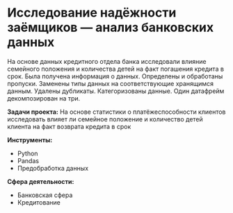 # Исследование надёжности заёмщиков — анализ банковских данных

На основе данных кредитного отдела банка исследовали влияние семейного положения и
количества детей на факт погашения кредита в срок. Была получена информация о
данных. Определены и обработаны пропуски. Заменены типы данных на соответствующие
хранящимся данным. Удалены дубликаты. Категоризованы данные. Один датафрейм декомпозирован на три.

**Задачи проекта:**
На основе статистики о платёжеспособности клиентов исследовать влияет ли семейное положение и количество детей клиента на факт возврата кредита в срок

**Инструменты:**
- Python
- Pandas
- Предобработка данных

**Сфера деятельности:**
- Банковская сфера
- Кредитование
